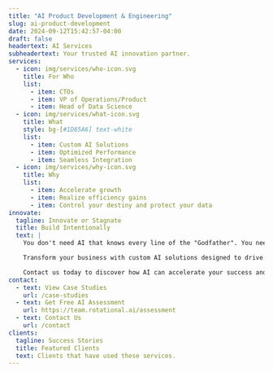 ```yaml
---
title: "AI Product Development & Engineering"
slug: ai-product-development
date: 2024-09-12T15:42:57-04:00
draft: false
headertext: AI Services
subheadertext: Your trusted AI innovation partner.
services:
  - icon: img/services/who-icon.svg
    title: For Who
    list:
      - item: CTOs
      - item: VP of Operations/Product
      - item: Head of Data Science
  - icon: img/services/what-icon.svg
    title: What
    style: bg-[#1D65A6] text-white
    list:
      - item: Custom AI Solutions
      - item: Optimized Performance
      - item: Seamless Integration
  - icon: img/services/why-icon.svg
    title: Why
    list:
      - item: Accelerate growth
      - item: Realize efficiency gains
      - item: Control your destiny and protect your data
innovate:
  tagline: Innovate or Stagnate
  title: Build Intentionally
  text: |
    You don't need AI that knows every line of the "Godfather". You need AI solutions that know your business.

    Transform your business with custom AI solutions designed to drive growth, reduce costs, and streamline operations. Our AI engineering services will move your business from proof-of-concept to tailored models and seamless integration for measurable, long-term impact.

    Contact us today to discover how AI can accelerate your success and maximize ROI.
contact:
  - text: View Case Studies
    url: /case-studies
  - text: Get Free AI Assessment
    url: https://team.rotational.ai/assessment
  - text: Contact Us
    url: /contact
clients:
  tagline: Success Stories
  title: Featured Clients
  text: Clients that have used these services.
---
```


